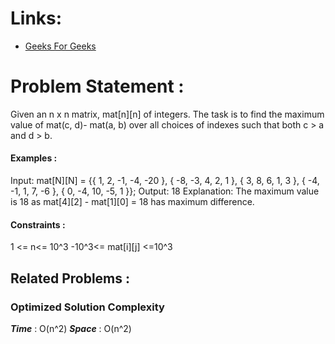 # Links:

- [Geeks For Geeks](https://www.geeksforgeeks.org/problems/maximum-difference-between-pair-in-a-matrix/1)

# Problem Statement :

Given an n x n matrix, mat[n][n] of integers. The task is to find the maximum value of mat(c, d)- mat(a, b) over all choices of indexes such that both c > a and d > b.

#### Examples :

Input: mat[N][N] = {{ 1, 2, -1, -4, -20 },
             { -8, -3, 4, 2, 1 }, 
             { 3, 8, 6, 1, 3 },
             { -4, -1, 1, 7, -6 },
             { 0, -4, 10, -5, 1 }};
Output: 18
Explanation: The maximum value is 18 as mat[4][2] - mat[1][0] = 18 has maximum difference.

#### Constraints :

1 <= n<= 10^3
-10^3<= mat[i][j] <=10^3



## Related Problems :


### Optimized Solution Complexity

**_Time_** : O(n^2)
**_Space_** : O(n^2)